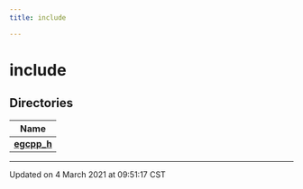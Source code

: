 ```yaml
---
title: include

---
```


# include



## Directories

| Name           |
| -------------- |
| **[egcpp_h](/eg-cpp-library/docs/api/files/dir_e5b5d92a17ead9a8b10414e7c30597b7/#dir-egcpp_h)**  |







-------------------------------

Updated on  4 March 2021 at 09:51:17 CST
